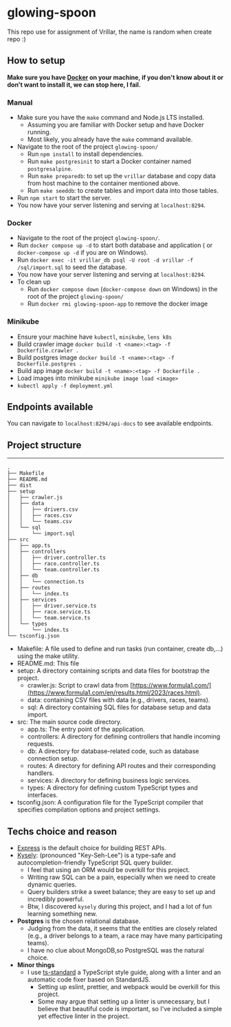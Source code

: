 # glowing-spoon

This repo use for assignment of Vrillar, the name is random when create repo :)

## How to setup

**Make sure you have [Docker](https://www.docker.com/) on your machine, if you don't know about it or don't want to install it, we can stop here, I fail.**

### Manual

- Make sure you have the `make` command and Node.js LTS installed.
  - Assuming you are familiar with Docker setup and have Docker running.
  - Most likely, you already have the `make` command available.
- Navigate to the root of the project `glowing-spoon/`
  - Run `npm install` to install dependencies.
  - Run `make postgresinit` to start a Docker container named `postgresalpine`.
  - Run `make preparedb`: to set up the `vrillar` database and copy data from host machine to the container mentioned above.
  - Run `make seeddb`: to create tables and import data into those tables.
- Run `npm start` to start the server.
- You now have your server listening and serving at `localhost:8294`.

### Docker

- Navigate to the root of the project `glowing-spoon/`.
- Run `docker compose up -d` to start both database and application ( or `docker-compose up -d` if you are on Windows).
- Run `docker exec -it vrillar_db psql -U root -d vrillar -f /sql/import.sql` to seed the database.
- You now have your server listening and serving at `localhost:8294`.
- To clean up
  - Run `docker compose down` (`docker-compose down` on Windows) in the root of the project `glowing-spoon/`
  - Run `docker rmi glowing-spoon-app` to remove the docker image

### Minikube

- Ensure your machine have `kubectl`, `minikube`, `lens k8s`
- Build crawler image `docker build -t <name>:<tag> -f Dockerfile.crawler .`
- Build postgres image `docker build -t <name>:<tag> -f Dockerfile.postgres .`
- Build app image `docker build -t <name>:<tag> -f Dockerfile .`
- Load images into minikube `minikube image load <image>`
- `kubectl apply -f deployment.yml `

## Endpoints available

You can navigate to `localhost:8294/api-docs` to see available endpoints.

## Project structure

---

```
.
├── Makefile
├── README.md
├── dist
├── setup
│   ├── crawler.js
│   ├── data
│   │   ├── drivers.csv
│   │   ├── races.csv
│   │   └── teams.csv
│   └── sql
│       └── import.sql
├── src
│   ├── app.ts
│   ├── controllers
│   │   ├── driver.controller.ts
│   │   ├── race.controller.ts
│   │   └── team.controller.ts
│   ├── db
│   │   └── connection.ts
│   ├── routes
│   │   └── index.ts
│   ├── services
│   │   ├── driver.service.ts
│   │   ├── race.service.ts
│   │   └── team.service.ts
│   └── types
│       └── index.ts
└── tsconfig.json
```

- Makefile: A file used to define and run tasks (run container, create db,...) using the make utility.
- README.md: This file
- setup: A directory containing scripts and data files for bootstrap the project.
  - crawler.js: Script to crawl data from [https://www.formula1.com/](https://www.formula1.com/en/results.html/2023/races.html).
  - data: containing CSV files with data (e.g., drivers, races, teams).
  - sql: A directory containing SQL files for database setup and data import.
- src: The main source code directory.
  - app.ts: The entry point of the application.
  - controllers: A directory for defining controllers that handle incoming requests.
  - db: A directory for database-related code, such as database connection setup.
  - routes: A directory for defining API routes and their corresponding handlers.
  - services: A directory for defining business logic services.
  - types: A directory for defining custom TypeScript types and interfaces.
- tsconfig.json: A configuration file for the TypeScript compiler that specifies compilation options and project settings.

## Techs choice and reason

- [Express](https://www.npmjs.com/package/express) is the default choice for building REST APIs.
- [Kysely](https://www.npmjs.com/package/kysely): (pronounced "Key-Seh-Lee") is a type-safe and autocompletion-friendly TypeScript SQL query builder.
  - I feel that using an ORM would be overkill for this project.
  - Writing raw SQL can be a pain, especially when we need to create dynamic queries.
  - Query builders strike a sweet balance; they are easy to set up and incredibly powerful.
  - Btw, I discovered `kysely` during this project, and I had a lot of fun learning something new.
- **Postgres** is the chosen relational database.
  - Judging from the data, it seems that the entities are closely related (e.g., a driver belongs to a team, a race may have many participating teams).
  - I have no clue about MongoDB,so PostgreSQL was the natural choice.
- **Minor things**
  - I use [ts-standard](https://www.npmjs.com/package/ts-standard) a TypeScript style guide, along with a linter and an automatic code fixer based on StandardJS.
    - Setting up eslint, prettier, and webpack would be overkill for this project.
    - Some may argue that setting up a linter is unnecessary, but I believe that beautiful code is important, so I've included a simple yet effective linter in the project.
